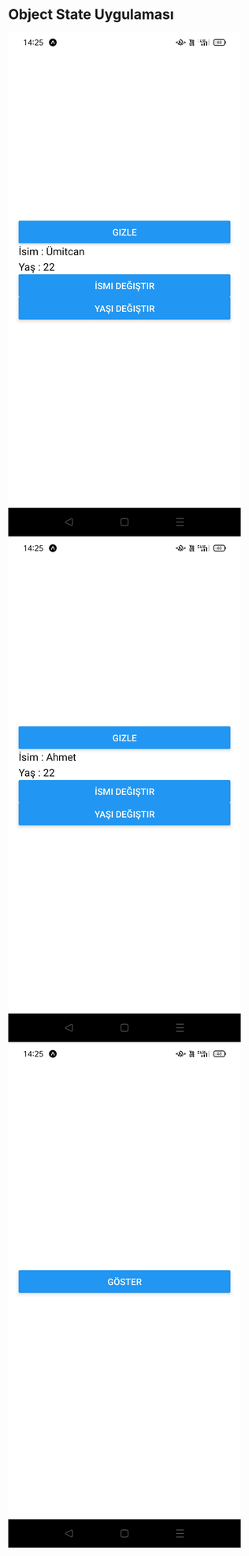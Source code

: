 # Object State Uygulaması
![1](https://github.com/umtcngl/gelecegi_yazanlar/blob/main/State/Object_State/1.jpg)
![2](https://github.com/umtcngl/gelecegi_yazanlar/blob/main/State/Object_State/2.jpg)
![3](https://github.com/umtcngl/gelecegi_yazanlar/blob/main/State/Object_State/3.jpg)
